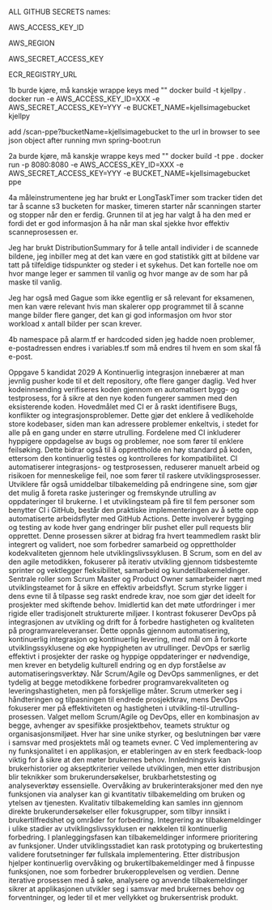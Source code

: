 ALL GITHUB SECRETS names:

AWS_ACCESS_KEY_ID

AWS_REGION

AWS_SECRET_ACCESS_KEY

ECR_REGISTRY_URL


1b
burde kjøre, må kanskje wrappe keys med ""
docker build -t kjellpy . 
docker run -e AWS_ACCESS_KEY_ID=XXX -e AWS_SECRET_ACCESS_KEY=YYY -e BUCKET_NAME=kjellsimagebucket kjellpy

add /scan-ppe?bucketName=kjellsimagebucket to the url in browser to see json object after running mvn spring-boot:run

2a
burde kjøre, må kanskje wrappe keys med ""
docker build -t ppe . 
docker run -p 8080:8080 -e AWS_ACCESS_KEY_ID=XXX -e AWS_SECRET_ACCESS_KEY=YYY -e BUCKET_NAME=kjellsimagebucket ppe


4a
måleinstrumentene jeg har brukt er LongTaskTimer som tracker tiden det tar å scanne s3 bucketen for masker, timeren starter
når scanningen starter og stopper når den er ferdig. Grunnen til at jeg har valgt å ha den med er fordi det er god informasjon
å ha når man skal sjekke hvor effektiv scanneprosessen er.

Jeg har brukt DistributionSummary for å telle antall individer i de scannede bildene,
jeg inbiller meg at det kan være en god statistikk gitt at bildene var tatt på tilfeldige tidspunkter 
og steder i et sykehus. Det kan fortelle noe om hvor mange leger er sammen til vanlig og hvor mange av de som har på maske til vanlig.

Jeg har også med Gague som ikke egentlig er så relevant for eksamenen, men kan være relevant hvis man skalerer
opp programmet til å scanne mange bilder flere ganger, det kan gi god informasjon om hvor stor workload x antall bilder per scan krever.


4b
namespace på alarm.tf er hardcoded siden jeg hadde noen problemer, e-postadressen endres i variables.tf som må endres til hvem en
som skal få e-post.



Oppgave 5 kandidat 2029
A
Kontinuerlig integrasjon innebærer at man jevnlig pusher kode til et delt repository, ofte flere ganger 
daglig. Ved hver kodeinnsending verifiseres koden gjennom en automatisert bygg- og testprosess, for 
å sikre at den nye koden fungerer sammen med den eksisterende koden. Hovedmålet med CI er å 
raskt identifisere Bugs, konflikter og integrasjonsproblemer. Dette gjør det enklere å vedlikeholde 
store kodebaser, siden man kan adressere problemer enkeltvis, i stedet for alle på en gang under en 
større utrulling.
Fordelene med CI inkluderer hyppigere oppdagelse av bugs og problemer, noe som fører til enklere 
feilsøking. Dette bidrar også til å opprettholde en høy standard på koden, ettersom den kontinuerlig 
testes og kontrolleres for kompatibilitet. CI automatiserer integrasjons- og testprosessen, reduserer 
manuelt arbeid og risikoen for menneskelige feil, noe som fører til raskere utviklingsprosesser. 
Utviklere får også umiddelbar tilbakemelding på endringene sine, som gjør det mulig å foreta raske 
justeringer og fremskynde utrulling av oppdateringer til brukerne.
I et utviklingsteam på fire til fem personer som benytter CI i GitHub, består den praktiske 
implementeringen av å sette opp automatiserte arbeidsflyter med GitHub Actions. Dette involverer 
bygging og testing av kode hver gang endringer blir pushet eller pull requests blir opprettet. Denne 
prosessen sikrer at bidrag fra hvert teammedlem raskt blir integrert og validert, noe som forbedrer 
samarbeid og opprettholder kodekvaliteten gjennom hele utviklingslivssyklusen.
B
Scrum, som en del av den agile metodikken, fokuserer på iterativ utvikling gjennom tidsbestemte 
sprinter og vektlegger fleksibilitet, samarbeid og kundetilbakemeldinger. Sentrale roller som Scrum 
Master og Product Owner samarbeider nært med utviklingsteamet for å sikre en effektiv arbeidsflyt. 
Scrum styrke ligger i dens evne til å tilpasse seg raskt endrede krav, noe som gjør det ideelt for 
prosjekter med skiftende behov. Imidlertid kan det møte utfordringer i mer rigide eller tradisjonelt 
strukturerte miljøer. I kontrast fokuserer DevOps på integrasjonen av utvikling og drift for å forbedre 
hastigheten og kvaliteten på programvareleveranser. Dette oppnås gjennom automatisering, 
kontinuerlig integrasjon og kontinuerlig levering, med mål om å forkorte utviklingssyklusene og øke 
hyppigheten av utrullinger. DevOps er særlig effektivt i prosjekter der raske og hyppige oppdateringer 
er nødvendige, men krever en betydelig kulturell endring og en dyp forståelse av 
automatiseringsverktøy.
Når Scrum/Agile og DevOps sammenlignes, er det tydelig at begge metodikkene forbedrer 
programvarekvaliteten og leveringshastigheten, men på forskjellige måter. Scrum utmerker seg i 
håndteringen og tilpasningen til endrede prosjektkrav, mens DevOps fokuserer mer på effektiviteten 
og hastigheten i utvikling-til-utrulling-prosessen. Valget mellom Scrum/Agile og DevOps, eller en 
kombinasjon av begge, avhenger av spesifikke prosjektbehov, teamets struktur og 
organisasjonsmiljøet. Hver har sine unike styrker, og beslutningen bør være i samsvar med 
prosjektets mål og teamets evner.
C
Ved implementering av ny funksjonalitet i en applikasjon, er etableringen av en sterk feedback-loop
viktig for å sikre at den møter brukernes behov. Innledningsvis kan brukerhistorier og akseptkriterier 
veilede utviklingen, men etter distribusjon blir teknikker som brukerundersøkelser, 
brukbarhetstesting og analyseverktøy essensielle. Overvåking av brukerinteraksjoner med den nye 
funksjonen via analyser kan gi kvantitativ tilbakemelding om bruken og ytelsen av tjenesten. 
Kvalitativ tilbakemelding kan samles inn gjennom direkte brukerundersøkelser eller fokusgrupper, 
som tilbyr innsikt i brukertilfredshet og områder for forbedring.
Integrering av tilbakemeldinger i ulike stadier av utviklingslivssyklusen er nøkkelen til kontinuerlig 
forbedring. I planleggingsfasen kan tilbakemeldinger informere prioritering av funksjoner. Under 
utviklingsstadiet kan rask prototyping og brukertesting validere forutsetninger før fullskala 
implementering. Etter distribusjon hjelper kontinuerlig overvåking og brukertilbakemeldinger med å 
finpusse funksjonen, noe som forbedrer brukeropplevelsen og verdien. Denne iterative prosessen 
med å søke, analysere og anvende tilbakemeldinger sikrer at applikasjonen utvikler seg i samsvar 
med brukernes behov og forventninger, og leder til et mer vellykket og brukersentrisk produkt.